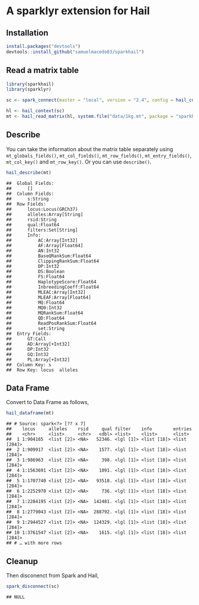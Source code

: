 A sparklyr extension for Hail
================

## Installation

``` r
install.packages("devtools")
devtools::install_github("samuelmacedo83/sparkhail")
```

## Read a matrix table

``` r
library(sparkhail)
library(sparklyr)

sc <- spark_connect(master = "local", version = "2.4", config = hail_config())

hl <- hail_context(sc)
mt <- hail_read_matrix(hl, system.file("data/1kg.mt", package = "sparkhail"))
```

## Describe

You can take the information about the matrix table separately using
`mt_globals_fields()`, `mt_col_fields()`, `mt_row_fields()`,
`mt_entry_fields()`, `mt_col_key()` and `mt_row_key()`. Or you can use
`describe()`.

``` r
hail_describe(mt)
```

    ##  Global Fields: 
    ##      []
    ##  Column Fields: 
    ##      s:String
    ##  Row Fields: 
    ##      locus:Locus(GRCh37)
    ##      alleles:Array[String]
    ##      rsid:String
    ##      qual:Float64
    ##      filters:Set[String]
    ##      Info: 
    ##          AC:Array[Int32]
    ##          AF:Array[Float64]
    ##          AN:Int32
    ##          BaseQRankSum:Float64
    ##          ClippingRankSum:Float64
    ##          DP:Int32
    ##          DS:Boolean
    ##          FS:Float64
    ##          HaplotypeScore:Float64
    ##          InbreedingCoeff:Float64
    ##          MLEAC:Array[Int32]
    ##          MLEAF:Array[Float64]
    ##          MQ:Float64
    ##          MQ0:Int32
    ##          MQRankSum:Float64
    ##          QD:Float64
    ##          ReadPosRankSum:Float64
    ##          set:String
    ##  Entry Fields: 
    ##      GT:Call
    ##      AD:Array[+Int32]
    ##      DP:Int32
    ##      GQ:Int32
    ##      PL:Array[+Int32]
    ##  Column Key: s 
    ##  Row Key: locus  alleles

## Data Frame

Convert to Data Frame as follows,

``` r
hail_dataframe(mt)
```

    ## # Source: spark<?> [?? x 7]
    ##    locus     alleles    rsid     qual filter    info        entries     
    ##    <chr>     <list>     <chr>   <dbl> <list>    <list>      <list>      
    ##  1 1:904165  <list [2]> <NA>   52346. <lgl [1]> <list [18]> <list [284]>
    ##  2 1:909917  <list [2]> <NA>    1577. <lgl [1]> <list [18]> <list [284]>
    ##  3 1:986963  <list [2]> <NA>     398. <lgl [1]> <list [18]> <list [284]>
    ##  4 1:1563691 <list [2]> <NA>    1091. <lgl [1]> <list [18]> <list [284]>
    ##  5 1:1707740 <list [2]> <NA>   93518. <lgl [1]> <list [18]> <list [284]>
    ##  6 1:2252970 <list [2]> <NA>     736. <lgl [1]> <list [18]> <list [284]>
    ##  7 1:2284195 <list [2]> <NA>  142481. <lgl [1]> <list [18]> <list [284]>
    ##  8 1:2779043 <list [2]> <NA>  288792. <lgl [1]> <list [18]> <list [284]>
    ##  9 1:2944527 <list [2]> <NA>  124329. <lgl [1]> <list [18]> <list [284]>
    ## 10 1:3761547 <list [2]> <NA>    1615. <lgl [1]> <list [18]> <list [284]>
    ## # … with more rows

## Cleanup

Then disconenct from Spark and Hail,

``` r
spark_disconnect(sc)
```

    ## NULL
